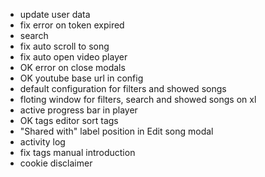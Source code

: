 -	update user data
-	fix error on token expired
-	search
-	fix auto scroll to song
-	fix auto open video player
-   OK	error on close modals
-   OK	youtube base url in config
-	default configuration for filters and showed songs
-	floting window for filters, search and showed songs on xl
-	active progress bar in player
-   OK	tags editor sort tags
-	"Shared with" label position in Edit song modal
- 	activity log
-	fix tags manual introduction
-	cookie disclaimer